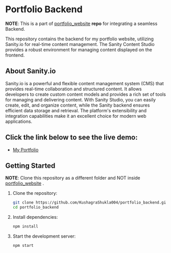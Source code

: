 # Portfolio Backend

**NOTE**: This is a part of [portfolio_website](https://github.com/KushagraShukla004/portfolio_website) **repo** for integrating a seamless Backend.

This repository contains the backend for my portfolio website, utilizing Sanity.io for real-time content management. The Sanity Content Studio provides a robust environment for managing content displayed on the frontend.

## About Sanity.io

Sanity.io is a powerful and flexible content management system (CMS) that provides real-time collaboration and structured content. It allows developers to create custom content models and provides a rich set of tools for managing and delivering content. With Sanity Studio, you can easily create, edit, and organize content, while the Sanity backend ensures efficient data storage and retrieval. The platform's extensibility and integration capabilities make it an excellent choice for modern web applications.

## Click the link below to see the live demo:

- [My Portfolio](https://kushagrashukla.netlify.app/)

## Getting Started

**NOTE**: Clone this repository as a different folder and NOT inside [portfolio_website](https://github.com/KushagraShukla004/portfolio_website) .

1. Clone the repository:

   ```sh
   git clone https://github.com/KushagraShukla004/portfolio_backend.git
   cd portfolio_backend
   ```

2. Install dependencies:

   ```sh
   npm install
   ```

3. Start the development server:
   ```sh
   npm start
   ```
